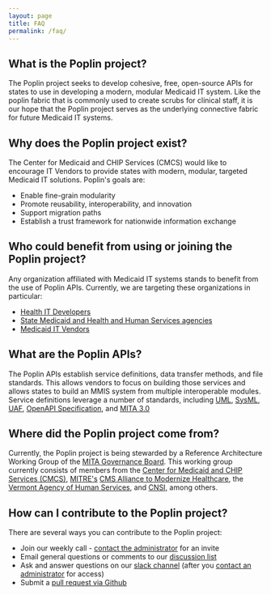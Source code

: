 ```yaml
---
layout: page
title: FAQ
permalink: /faq/
---
```


## What is the Poplin project?
The Poplin project seeks to develop cohesive, free, open-source APIs for states to use in developing a modern, modular Medicaid IT system.  Like the poplin fabric that is commonly used to create scrubs for clinical staff, it is our hope that the Poplin project serves as the underlying connective fabric for future Medicaid IT systems.

## Why does the Poplin project exist?
The Center for Medicaid and CHIP Services (CMCS) would like to encourage IT Vendors to provide states with modern, modular, targeted Medicaid IT solutions.  Poplin's goals are:

- Enable fine-grain modularity
- Promote reusability, interoperability, and innovation
- Support migration paths
- Establish a trust framework for nationwide information exchange


## Who could benefit from using or joining the Poplin project?
Any organization affiliated with Medicaid IT systems stands to benefit from the use of Poplin APIs. Currently, we are targeting these organizations in particular:

- [Health IT Developers](/developers)
- [State Medicaid and Health and Human Services agencies](/states)
- [Medicaid IT Vendors](/vendors)

## What are the Poplin APIs?
The Poplin APIs establish service definitions, data transfer methods, and file standards.  This allows vendors to focus on building those services and allows states to build an MMIS system from multiple interoperable modules.  Service definitions leverage a number of standards, including [UML](http://www.omg.org/spec/UML/), [SysML](http://www.omg.org/spec/SysML/), [UAF](http://www.omg.org/spec/UAF/), [OpenAPI Specification](https://github.com/OAI/OpenAPI-Specification), and [MITA 3.0](https://www.medicaid.gov/medicaid/data-and-systems/mita/mita-30/index.html)

## Where did the Poplin project come from?
Currently, the Poplin project is being stewarded by a Reference Architecture Working Group of the [MITA Governance Board](https://www.medicaid.gov/medicaid/data-and-systems/mita/governance/index.html).  This working group currently consists of members from the [Center for Medicaid and CHIP Services (CMCS)](https://www.medicaid.gov/), [MITRE's](https://www.mitre.org) [CMS Alliance to Modernize Healthcare](https://www.mitre.org/centers/cms-alliances-to-modernize-healthcare/who-we-are), the [Vermont Agency of Human Services](http://humanservices.vermont.gov/), and [CNSI](http://www.cns-inc.com/), among others.
<!-- Does order matter here?  Is anyone offended by being called out here? -->

## How can I contribute to the Poplin project?
There are several ways you can contribute to the Poplin project:

- Join our weekly call - [contact the administrator](mailto:team@projectpoplin.org?Subject=Join%20Weekly%20Poplin%20Call) for an invite
- Email general questions or comments to our [discussion list](mailto:info@projectpoplin.org)
- Ask and answer questions on our [slack channel](https://mita-rawg.slack.com/) (after you [contact an administrator](mailto:team@projectpoplin.org?Subject=Slack%20Access%20for%20Poplin) for access)
- Submit a [pull request via Github](https://github.com/MITA-Governance-Board/Poplin/pulls)
